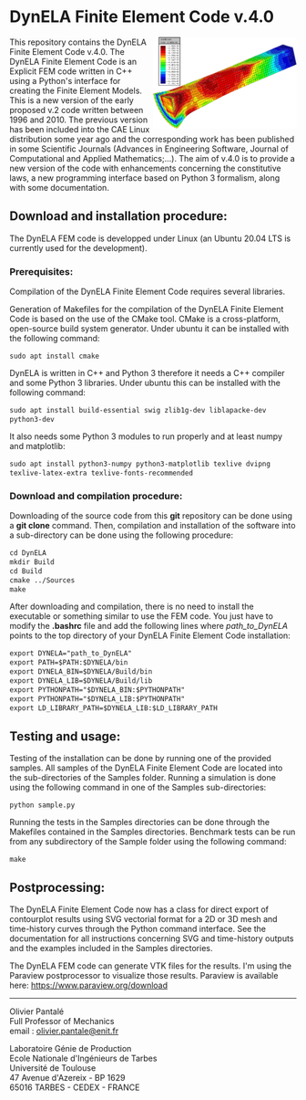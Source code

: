 # DynELA Finite Element Code v.4.0

<img src="Documentation/Figures/Taylor3D.png" width="50%" alt="Taylor impact test" align="right"/>

This repository contains the DynELA Finite Element Code v.4.0. The DynELA Finite Element Code is an Explicit FEM code written in C++ using a Python's interface for creating the Finite Element Models. This is a new version of the early proposed v.2 code written between 1996 and 2010. The previous version has been included into the CAE Linux distribution some year ago and the corresponding work has been published in some Scientific Journals (Advances in Engineering Software, Journal of Computational and Applied Mathematics;...). The aim of v.4.0 is to provide a new version of the code with enhancements concerning the constitutive laws, a new programming interface based on Python 3 formalism, along with some documentation.

## Download and installation procedure:

The DynELA FEM code is developped under Linux (an Ubuntu 20.04 LTS is currently used for the development).

### Prerequisites:

Compilation of the DynELA Finite Element Code requires several libraries.

Generation of Makefiles for the compilation of the DynELA Finite Element Code is based on the use of the CMake tool. CMake is a cross-platform, open-source build system generator. Under ubuntu it can be installed with the following command:

	sudo apt install cmake

DynELA is written in C++ and Python 3 therefore it needs a C++ compiler and some Python 3 libraries. Under ubuntu this can be installed with the following command:

	sudo apt install build-essential swig zlib1g-dev liblapacke-dev python3-dev

It also needs some Python 3 modules to run properly and at least numpy and matplotlib:

	sudo apt install python3-numpy python3-matplotlib texlive dvipng texlive-latex-extra texlive-fonts-recommended

### Download and compilation procedure:

Downloading of the source code from this **git** repository can be done using a **git clone** command. Then, compilation and installation of the software into a sub-directory can be done using the following procedure:

	cd DynELA
	mkdir Build
	cd Build
	cmake ../Sources
	make

After downloading and compilation, there is no need to install the executable or something similar to use the FEM code. You just have to modify the **.bashrc** file and add the following lines where _path_to_DynELA_ points to the top directory of your DynELA Finite Element Code installation:

	export DYNELA="path_to_DynELA"
	export PATH=$PATH:$DYNELA/bin
	export DYNELA_BIN=$DYNELA/Build/bin
	export DYNELA_LIB=$DYNELA/Build/lib
	export PYTHONPATH="$DYNELA_BIN:$PYTHONPATH"
	export PYTHONPATH="$DYNELA_LIB:$PYTHONPATH"
	export LD_LIBRARY_PATH=$DYNELA_LIB:$LD_LIBRARY_PATH

## Testing and usage:

Testing of the installation can be done by running one of the provided samples. All samples of the DynELA Finite Element Code are located into the sub-directories of the Samples folder. Running a simulation is done using the following command in one of the Samples sub-directories:

	python sample.py

Running the tests in the Samples directories can be done through the Makefiles contained in the Samples directories. Benchmark tests can be run from any subdirectory of the Sample folder using the following command:

	make

## Postprocessing:

The DynELA Finite Element Code now has a class for direct export of contourplot results using SVG vectorial format for a 2D or 3D mesh and time-history curves through the Python command interface. See the documentation for all instructions concerning SVG and time-history outputs and the examples included in the Samples directories.

The DynELA FEM code can generate VTK files for the results. I'm using the Paraview postprocessor to visualize those results. Paraview is available here: https://www.paraview.org/download

***
Olivier Pantalé  
Full Professor of Mechanics  
email : olivier.pantale@enit.fr

Laboratoire Génie de Production  
Ecole Nationale d'Ingénieurs de Tarbes  
Université de Toulouse  
47 Avenue d'Azereix - BP 1629  
65016 TARBES - CEDEX - FRANCE
